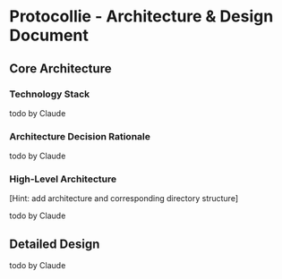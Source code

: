 # Protocollie - Architecture & Design Document

## Core Architecture

### Technology Stack

todo by Claude

### Architecture Decision Rationale

todo by Claude 

### High-Level Architecture

[Hint: add architecture and corresponding directory structure]

todo by Claude

## Detailed Design

todo by Claude

